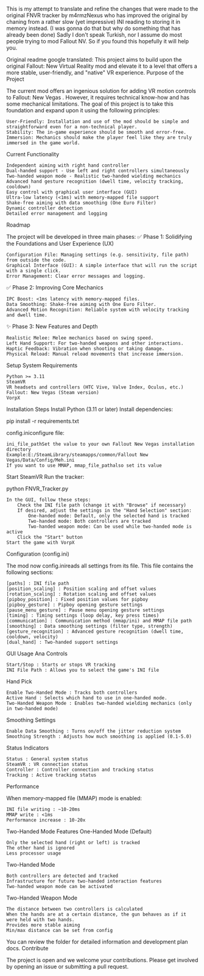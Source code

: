 This is my attempt to translate and refine the changes that were made to the original FNVR tracker by m4rmzNexus who has improved the original by chaning from a rather slow (yet impressive) INI reading to storing it in memory instead. (I was gonna do that but why do something that has already been done) Sadly I don't speak Turkish, nor I assume do most people trying to mod Fallout NV. So if you found this hopefully it will help you. 

Original readme google translated:
This project aims to build upon the original Fallout: New Virtual Reality mod and elevate it to a level that offers a more stable, user-friendly, and "native" VR experience.
Purpose of the Project

The current mod offers an ingenious solution for adding VR motion controls to Fallout: New Vegas . However, it requires technical know-how and has some mechanical limitations. The goal of this project is to take this foundation and expand upon it using the following principles:

    User-Friendly: Installation and use of the mod should be simple and straightforward even for a non-technical player.
    Stability: The in-game experience should be smooth and error-free.
    Immersion: Mechanics should make the player feel like they are truly immersed in the game world.

Current Functionality

    Independent aiming with right hand controller
    Dual-handed support - Use left and right controllers simultaneously
    Two-handed weapon mode - Realistic two-handed wielding mechanics
    Advanced hand gesture recognition (dwell time, velocity tracking, cooldown)
    Easy control with graphical user interface (GUI)
    Ultra-low latency (<1ms) with memory-mapped file support
    Shake-free aiming with data smoothing (One Euro Filter)
    Dynamic controller detection
    Detailed error management and logging

Roadmap

The project will be developed in three main phases:
✅ Phase 1: Solidifying the Foundations and User Experience (UX)

    Configuration File: Managing settings (e.g. sensitivity, file path) from outside the code.
    Graphical Interface (GUI): A simple interface that will run the script with a single click.
    Error Management: Clear error messages and logging.

✅ Phase 2: Improving Core Mechanics

    IPC Boost: <1ms latency with memory-mapped files.
    Data Smoothing: Shake-free aiming with One Euro Filter.
    Advanced Motion Recognition: Reliable system with velocity tracking and dwell time.

✨ Phase 3: New Features and Depth

    Realistic Melee: Melee mechanics based on swing speed.
    Left Hand Support: For two-handed weapons and other interactions.
    Haptic Feedback: Vibration when shooting or taking damage.
    Physical Reload: Manual reload movements that increase immersion.

Setup
System Requirements

    Python >= 3.11
    SteamVR
    VR headsets and controllers (HTC Vive, Valve Index, Oculus, etc.)
    Fallout: New Vegas (Steam version)
    VorpX

Installation Steps
Install Python (3.11 or later)
Install dependencies:

pip install -r requirements.txt

config.iniconfigure file:

    ini_file_pathSet the value to your own Fallout New Vegas installation directory
    Example:E:/SteamLibrary/steamapps/common/Fallout New Vegas/Data/Config/Meh.ini
    If you want to use MMAP, mmap_file_pathalso set its value

Start SteamVR
Run the tracker:

python FNVR_Tracker.py

    In the GUI, follow these steps:
        Check the INI file path (change it with "Browse" if necessary)
        If desired, adjust the settings in the "Hand Selection" section:
            One-handed mode: Default, only the selected hand is tracked
            Two-handed mode: Both controllers are tracked
            Two-handed weapon mode: Can be used while two-handed mode is active
        Click the "Start" button
    Start the game with VorpX

Configuration (config.ini)

The mod now config.inireads all settings from its file. This file contains the following sections:

    [paths] : INI file path
    [position_scaling] : Position scaling and offset values
    [rotation_scaling] : Rotation scaling and offset values
    [pipboy_position] : Fixed position values for pipboy
    [pipboy_gesture] : Pipboy opening gesture settings
    [pause_menu_gesture] : Pause menu opening gesture settings
    [timing] : Timing settings (loop delay, key press times)
    [communication] : Communication method (mmap/ini) and MMAP file path
    [smoothing] : Data smoothing settings (filter type, strength)
    [gesture_recognition] : Advanced gesture recognition (dwell time, cooldown, velocity)
    [dual_hand] : Two-handed support settings

GUI Usage
Ana Controls

    Start/Stop : Starts or stops VR tracking
    INI File Path : Allows you to select the game's INI file

Hand Pick

    Enable Two-Handed Mode : Tracks both controllers
    Active Hand : Selects which hand to use in one-handed mode.
    Two-Handed Weapon Mode : Enables two-handed wielding mechanics (only in two-handed mode)

Smoothing Settings

    Enable Data Smoothing : Turns on/off the jitter reduction system
    Smoothing Strength : Adjusts how much smoothing is applied (0.1-5.0)

Status Indicators

    Status : General system status
    SteamVR : VR connection status
    Controller : Controller connection and tracking status
    Tracking : Active tracking status

Performance

When memory-mapped file (MMAP) mode is enabled:

    INI file writing : ~10-20ms
    MMAP write : <1ms
    Performance increase : 10-20x

Two-Handed Mode Features
One-Handed Mode (Default)

    Only the selected hand (right or left) is tracked
    The other hand is ignored
    Less processor usage

Two-Handed Mode

    Both controllers are detected and tracked
    Infrastructure for future two-handed interaction features
    Two-handed weapon mode can be activated

Two-Handed Weapon Mode

    The distance between two controllers is calculated
    When the hands are at a certain distance, the gun behaves as if it were held with two hands.
    Provides more stable aiming
    Min/max distance can be set from config

You can review the folder for detailed information and development plan docs.
Contribute

The project is open and we welcome your contributions. Please get involved by opening an issue or submitting a pull request.
